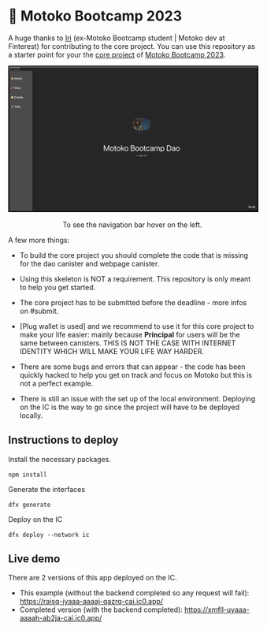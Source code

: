 # 👻 Motoko Bootcamp 2023 

A huge thanks to [Iri](https://twitter.com/iriasviel) (ex-Motoko Bootcamp student | Motoko dev at Finterest) for contributing to the core project. 
You can use this repository as a starter point for your the [core project](https://github.com/motoko-bootcamp/motokobootcamp-2023) of [Motoko Bootcamp 2023](https://github.com/motoko-bootcamp/motokobootcamp-2023).

<p align="center"> <img src="./home.png" width="600px" style="border: 2px solid black;"> </p>
<p align="center">To see the navigation bar hover on the left.</p>

A few more things:
- To build the core project you should complete the code that is missing for the dao canister and webpage canister.
- Using this skeleton is NOT a requirement. This repository is only meant to help you get started. 
- The core project has to be submitted before the deadline - more infos on #submit.
- [Plug wallet is used] and we recommend to use it for this core project to make your life easier: mainly because **Principal** for users will be the same between canisters. THIS IS NOT THE CASE WITH INTERNET IDENTITY WHICH WILL MAKE YOUR LIFE WAY HARDER.

- There are some bugs and errors that can appear - the code has been quickly hacked to help you get on track and focus on Motoko but this is not a perfect example.
- There is still an issue with the set up of the local environment. Deploying on the IC is the way to go since the project will have to be deployed locally.

## Instructions to deploy 
Install the necessary packages.
```
npm install
```
Generate the interfaces
```
dfx generate
```
Deploy on the IC 
```
dfx deploy --network ic
```

## Live demo

There are 2 versions of this app deployed on the IC. 

- This example (without the backend completed so any request will fail): https://raisq-jyaaa-aaaaj-qazrq-cai.ic0.app/
- Completed version (with the backend completed): https://xmfll-uyaaa-aaaah-ab2ja-cai.ic0.app/ 

